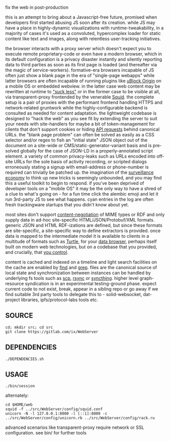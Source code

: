 fix the web in post-production

this is an attempt to bring about a Javascript-free future, promised when developers first started abusing JS soon after its creation. while JS may have a place in highly-dynamic visualizations with runtime-tweakability, in a majority of cases it's used as a convoluted, hypercomplex loader for static content like text and images, along with relentless user-tracking initiatives.

the browser interacts with a proxy server which doesn't expect you to execute remote proprietary-code or even have a modern browser, which in its default configuration is a privacy disaster instantly and silently reporting data to third parties as soon as its first page is loaded (and thereafter via the magic of service-workers). formative-era browsers incapable of JS often just show a blank page in the era of "single-page webapps" while latter browsers are often incapable of running plugins like [uBlock Origin](https://github.com/gorhill/uBlock) on a mobile OS or embedded webview. in the latter case web content may be rewritten at runtime to ["suck less"](http://suckless.org/philosophy/) or in the former case to be visible at all, via transparent-proxy frontended by the venerable [Squid](http://www.squid-cache.org/). the complete setup is a pair of proxies with the performant frontend handling HTTPS and network-related gruntwork while the highly-configurable backend is consulted as needed for content adaptation. the lightweight codebase is designed to "hack the web" as you see fit by extending the server to suit your needs with site-handlers for maybe a bit of token-management for clients that don't support cookies or hiding [API requests](https://ruben.verborgh.org/blog/2013/11/29/the-lie-of-the-api/) behind canonical URLs. the "blank page problem" can often be solved as easily as a CSS selector and/or regex to fish an "initial state" JSON object out of the document on a site-wide or CMS/static-generator-variant basis and is pre-solved globally for the case of JSON-LD in a properly-annotated script element. a variety of common privacy-leaks such as URLs encoded into off-site URLs for the sole basis of activity recording, or scripted dialogs erroneously stating a signup with email-address or phone-number is required can trivially be patched up. the imagination of the [surveillance economy](https://news.harvard.edu/gazette/story/2019/03/harvard-professor-says-surveillance-capitalism-is-undermining-democracy/) to think up new tricks is seemingly unbounded, and you may find this a useful toolkit to begin to respond. if you've been deprived of developer tools on a "mobile OS" it may be the only way to have a shred of a clue to what's going on - for a fun time click the alembic emoji and let it run 3rd-party JS to see what happens. cyan entries in the log are often fresh trackingware startups that you didn't know about yet.

most sites don't support [content-negotiation](https://www.w3.org/DesignIssues/Conneg) of MIME types or RDF and only supply data in ad-hoc site-specific HTML/JSON/Protobuf/XML formats. generic JSON and HTML RDF-izations are defined, but since these formats are site-specific, a site-specific way to define extractors is provided. once data is mapped to the intermediate model it is available to clients in a multitude of formats such as [Turtle](https://en.wikipedia.org/wiki/Turtle_(syntax)), for your [data browser](https://github.com/solid/data-kitchen), perhaps itself built on modern web technologies, but on a codebase that you provided, and crucially, that [you control](https://www.gnu.org/philosophy/keep-control-of-your-computing.en.html#content).

content is cached and indexed on a timeline and light search facilities on the cache are enabled by [find](https://www.gnu.org/software/findutils/manual/html_mono/find.html) and [grep](https://www.gnu.org/software/grep/manual/grep.html). files are the canonical source of local state and synchronization between instances can be handled by underlying fs tools such as [scp](https://github.com/openssh/openssh-portable/blob/master/scp.c), [rsync](https://wiki.archlinux.org/index.php/Rsync) or [syncthing](https://syncthing.net/). higher level graph-resource syndication is in an experimental testing-ground phase. expect current code to not exist, break, appear in a sibling repo or go away if we find suitable 3rd party tools to delegate this to - solid-websocket, dat-project libraries, ipfs/protocol-labs tools etc. 

## SOURCE
    cd; mkdir src; cd src
    git clone https://gitlab.com/ix/WebServer

## DEPENDENCIES

    ./DEPENDENCIES.sh

## USAGE

    ./bin/session

alternately:

    cd $HOME/web
    squid -f ../src/WebServer/config/squid.conf
    unicorn -N -l 127.0.0.1:8000 -l [::1]:8000 -c ../src/WebServer/config/unicorn.rb ../src/WebServer/config/rack.ru

advanced scenarios like transparent-proxy require network or SSL configuration. see bin/ for further tools

